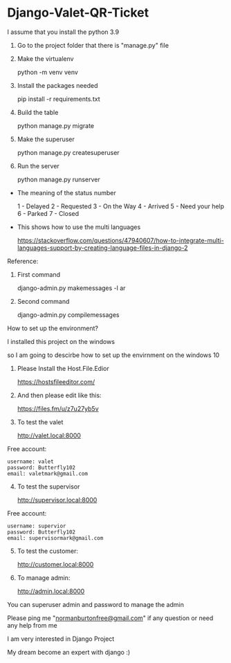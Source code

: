# Django-Valet-QR-Ticket

I assume that you install the python 3.9

1. Go to the project folder that there is  "manage.py" file

2. Make the virtualenv 

	python -m venv venv

3. Install the packages needed

	pip install -r requirements.txt

4. Build the table

	python manage.py migrate

5. Make the superuser

	python manage.py createsuperuser

6. Run the server

	python manage.py runserver

- The meaning of the status number


	1 - Delayed
	2 - Requested
	3 - On the Way
	4 - Arrived
	5 - Need your help
	6 - Parked
	7 - Closed

- This shows how to use the multi languages

	https://stackoverflow.com/questions/47940607/how-to-integrate-multi-languages-support-by-creating-language-files-in-django-2

Reference:

1. First command

	django-admin.py makemessages -l ar

2. Second command

	django-admin.py compilemessages

How to set up the environment?

I installed this project on the windows

so I am going to descirbe how to set up the envirnment on the windows 10

1. Please Install the Host.File.Edior

	https://hostsfileeditor.com/

2. And then please edit like this:

	https://files.fm/u/z7u27yb5v

3. To test the valet

	http://valet.local:8000

Free account:

	username: valet
	password: Butterfly102
	email: valetmark@gmail.com 

4. To test the supervisor

	http://supervisor.local:8000

Free account:

	username: supervior
	password: Butterfly102
	email: supervisormark@gmail.com

5. To test the customer:

	http://customer.local:8000


6. To manage admin:

	http://admin.local:8000

You can superuser admin and password to manage the admin


Please ping me "normanburtonfree@gmail.com" if any question or need any help from me

I am very interested in Django Project

My dream become an expert with django :)